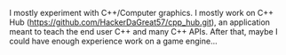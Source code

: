 I mostly experiment with C++/Computer graphics. I mostly work on C++ Hub (https://github.com/HackerDaGreat57/cpp_hub.git), an application meant to teach the end user C++ and many C++ APIs. After that, maybe I could have enough experience work on a game engine...
